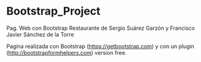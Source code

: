 # Bootstrap_Project
Pag. Web con Bootstrap Restaurante de Sergio Suárez Garzón y Francisco Javier Sánchez de la Torre

Pagina realizada con Bootstrap (https://getbootstrap.com) y con un plugin (http://bootstrapformhelpers.com) version free.
